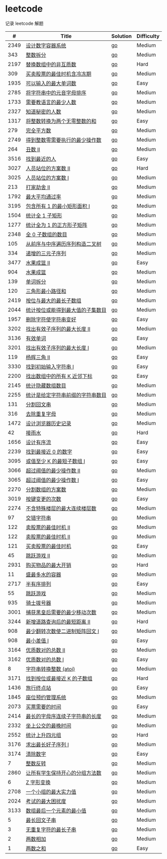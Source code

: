 # leetcode

记录 leetcode 解题

| #  | Title                                                                                       | Solution                                                                                     | Difficulty |
|----|---------------------------------------------------------------------------------------------|----------------------------------------------------------------------------------------------|------------|
| 2349 | [设计数字容器系统](https://leetcode.cn/problems/design-a-number-container-system/)       | [go](./go/src/leetcode/design-a-number-container-system/solution.go)                                              | Medium       |
| 343 | [整数拆分](https://leetcode.cn/problems/integer-break/)       | [go](./go/src/leetcode/integer-break/solution.go)                                              | Medium       |
| 2197 | [替换数组中的非互质数](https://leetcode.cn/problems/replace-non-coprime-numbers-in-array/)   | [go](./go/src/leetcode/replace-non-coprime-numbers-in-array/solution.go)                                              | Hard       |
| 309 | [买卖股票的最佳时机含冷冻期](https://leetcode.cn/problems/best-time-to-buy-and-sell-stock-with-cooldown/) | [go](./go/src/leetcode/best-time-to-buy-and-sell-stock-with-cooldown/solution.go)                                              | Medium     |
| 1935 | [可以输入的最大单词数](https://leetcode.cn/problems/maximum-number-of-words-you-can-type/)   | [go](./go/src/leetcode/maximum-number-of-words-you-can-type/solution.go)                                              | Easy       |
| 2785 | [将字符串中的元音字母排序](https://leetcode.cn/problems/sort-vowels-in-a-string/)    | [go](./go/src/leetcode/sort-vowels-in-a-string/solution.go)                                               | Medium     |
| 1733 | [需要教语言的最少人数 ](https://leetcode.cn/problems/minimum-number-of-people-to-teach/) | [go](./go/src/leetcode/minimum-number-of-people-to-teach/solution.go)                                              | Medium     |
| 2327 | [知道秘密的人数 ](https://leetcode.cn/problems/number-of-people-aware-of-a-secret/)   | [go](./go/src/leetcode/number-of-people-aware-of-a-secret/solution.go)                                              | Medium     |
| 1317 | [ 将整数转换为两个无零整数的和 ](https://leetcode.cn/problems/convert-integer-to-the-sum-of-two-no-zero-integers/) | [go](./go/src/leetcode/convert-integer-to-the-sum-of-two-no-zero-integers/solution.go)                                              | Easy       |
| 279 | [ 完全平方数 ](https://leetcode.cn/problems/perfect-squares/)                   | [go](./go/src/leetcode/perfect-squares/solution.go)                                               | Medium     |
| 2749 | [ 得到整数零需要执行的最少操作数 ](https://leetcode.cn/problems/minimum-operations-to-make-the-integer-zero/) | [go](./go/src/leetcode/minimum-operations-to-make-the-integer-zero/solution.go)                                              | Medium     |
| 264 | [ 丑数 II](https://leetcode.cn/problems/ugly-number-ii/)                                      | [go](./go/src/leetcode/ugly-number-ii/solution.go)                                               | Medium     |
| 3516 | [找到最近的人](https://leetcode.cn/problems/find-closest-person/)                                 | [go](./go/src/leetcode/find-closest-person/solution.go)                                               | Easy       |
| 3027 | [人员站位的方案数 II](https://leetcode.cn/problems/find-the-number-of-ways-to-place-people-ii/)     | [go](./go/src/leetcode/find-the-number-of-ways-to-place-people-ii/solution.go)                                              | Hard       |
| 3025 | [人员站位的方案数 I](https://leetcode.cn/problems/find-the-number-of-ways-to-place-people-i/)       | [go](./go/src/leetcode/find-the-number-of-ways-to-place-people-i/solution.go)                                              | Medium     |
| 213 | [ 打家劫舍 II](https://leetcode.cn/problems/house-robber-ii/)                                   | [go](./go/src/leetcode/house-robber-ii/solution.go)                                               | Medium     |
| 1792 | [最大平均通过率](https://leetcode.cn/problems/maximum-average-pass-ratio/)                         | [go](./go/src/leetcode/maximum-average-pass-ratio/solution.go)                                              | Medium     |
| 3195 | [包含所有 1 的最小矩形面积 I](https://leetcode.cn/problems/find-the-minimum-area-to-cover-all-ones-i/) | [go](./go/src/leetcode/find-the-minimum-area-to-cover-all-ones-i/solution.go)                                              | Medium     |
| 1504 | [统计全 1 子矩形](https://leetcode.cn/problems/count-submatrices-with-all-ones/)                  | [go](./go/src/leetcode/count-submatrices-with-all-ones/solution.go)                                              | Medium     |
| 1277 | [统计全为 1 的正方形子矩阵](https://leetcode.cn/problems/count-square-submatrices-with-all-ones/)      | [go](./go/src/leetcode/count-square-submatrices-with-all-ones/solution.go)                                              | Medium     |
| 2348 | [全 0 子数组的数目](https://leetcode.cn/problems/number-of-zero-filled-subarrays/)                 | [go](./go/src/leetcode/number-of-zero-filled-subarrays/solution.go)                                              | Medium     |
| 105 | [从前序与中序遍历序列构造二叉树](https://leetcode.cn/problems/construct-binary-tree-from-preorder-and-inorder-traversal/) | [go](./go/src/leetcode/construct-binary-tree-from-preorder-and-inorder-traversal/solution.go)                                              | Medium     |
| 334 | [递增的三元子序列](https://leetcode.cn/problems/increasing-triplet-subsequence/)                    | [go](./go/src/leetcode/increasing-triplet-subsequence/solution.go)                                              | Medium     |
| 3477 | [水果成篮 II](https://leetcode.cn/problems/fruits-into-baskets-ii/)                             | [go](./go/src/leetcode/fruits-into-baskets-ii/solution.go)                                               | Easy       |
| 904 | [水果成篮](https://leetcode.cn/problems/fruit-into-baskets/)                                    | [go](./go/src/leetcode/fruit-into-baskets/solution.go)                                               | Medium     |
| 139 | [单词拆分](https://leetcode.cn/problems/word-break/)                                            | [go](./go/src/leetcode/word-break/solution.go)                                               | Medium     |
| 120 | [三角形最小路径和](https://leetcode.cn/problems/triangle/)                                          | [go](./go/src/leetcode/triangle/solution.go)                                                 | Medium     |
| 2419 | [按位与最大的最长子数组](https://leetcode.cn/problems/longest-subarray-with-maximum-bitwise-and/)      | [go](./go/src/leetcode/longest-subarray-with-maximum-bitwise-and/solution.go)                | Medium     |
| 2044 | [统计按位或能得到最大值的子集数目](https://leetcode.cn/problems/count-number-of-maximum-bitwise-or-subsets/) | [go](./go/src/leetcode/count-number-of-maximum-bitwise-or-subsets/solution.go)               | Medium     |
| 1957 | [删除字符使字符串变好](https://leetcode.cn/problems/delete-characters-to-make-fancy-string/)          | [go](./go/src/leetcode/delete-characters-to-make-fancy-string/solution.go)                   | Easy       |
| 3202 | [找出有效子序列的最大长度 II](https://leetcode.cn/problems/find-the-maximum-length-of-valid-subsequence-ii/) | [go](./go/src/leetcode/find-the-maximum-length-of-valid-subsequence-ii/solution.go)          | Medium     |
| 3136 | [有效单词](https://leetcode.cn/problems/valid-word/)                                            | [go](./go/src/leetcode/valid-word/solution.go)                                               | Easy       |
| 3201 | [找出有效子序列的最大长度 I](https://leetcode.cn/problems/find-the-maximum-length-of-valid-subsequence-i/) | [go](./go/src/leetcode/find-the-maximum-length-of-valid-subsequence-i/solution.go)           | Medium     |
| 119 | [杨辉三角 II](https://leetcode.cn/problems/pascals-triangle-ii/)                                | [go](./go/src/leetcode/pascals-triangle-ii/solution.go)                                      | Easy       |
| 3330 | [找到初始输入字符串 I](https://leetcode.cn/problems/find-the-original-typed-string-i/)               | [go](./go/src/leetcode/find-the-original-typed-string-i/solution.go)                         | Easy       |
| 2200 | [找出数组中的所有 K 近邻下标](https://leetcode.cn/problems/find-all-k-distant-indices-in-an-array)      | [go](./go/src/leetcode/find-all-k-distant-indices-in-an-array/solution.go)                   | Easy       |
| 2145 | [统计隐藏数组数目](https://leetcode.cn/problems/count-the-hidden-sequences)                         | [go](./go/src/leetcode/count-the-hidden-sequences/solution.go)                               | Medium     |
| 2255 | [统计是给定字符串前缀的字符串数目](https://leetcode.cn/problems/count-prefixes-of-a-given-string/)          | [go](./go/src/leetcode/count-prefixes-of-a-given-string/solution.go)                         | Medium     |
| 131 | [分割回文串](https://leetcode.cn/problems/palindrome-partitioning/)                              | [go](./go/src/leetcode/palindrome-partitioning/solution.go)                                  | Medium     |
| 316 | [去除重复字母](https://leetcode.cn/problems/remove-duplicate-letters/)                            | [go](./go/src/leetcode/remove-duplicate-letters/solution.go)                                 | Medium     |
| 1472 | [ 设计浏览器历史记录](https://leetcode.cn/problems/design-browser-history/)                          | [go](./go/src/leetcode/design-browser-history/solution.go)                                   | Medium     |
| 42 | [ 接雨水](https://leetcode.cn/problems/trapping-rain-water/)                                   | [go](./go/src/leetcode/trapping-rain-water/solution.go)                                      | Hard       |
| 1656 | [ 设计有序流](https://leetcode.cn/problems/design-an-ordered-stream/)                            | [go](./go/src/leetcode/design-an-ordered-stream/solution.go)                                 | Easy       |
| 2239 | [ 找到最接近 0 的数字](https://leetcode.cn/problems/find-closest-number-to-zero/)                   | [go](./go/src/leetcode/find-closest-number-to-zero/solution.go)                              | Easy       |
| 3095 | [ 或值至少 K 的最短子数组 I](https://leetcode.cn/problems/shortest-subarray-with-or-at-least-k-i/)    | [go](./go/src/leetcode/shortest-subarray-with-or-at-least-k-i/solution.go)                   | Easy       |
| 3066 | [ 超过阈值的最少操作数 II](https://leetcode.cn/problems/minimum-operations-to-exceed-threshold-value-ii/) | [go](./go/src/leetcode/minimum-operations-to-exceed-threshold-value-ii/solution.go)          | Medium     |
| 3065 | [ 超过阈值的最少操作数 I ](https://leetcode.cn/problems/minimum-operations-to-exceed-threshold-value-i/) | [go](./go/src/leetcode/minimum-operations-to-exceed-threshold-value-i/solution.go)           | Easy       |
| 2270 | [ 分割数组的方案数 ](https://leetcode.cn/problems/number-of-ways-to-split-array/)                   | [go](./go/src/leetcode/number-of-ways-to-split-array/solution.go)                            | Medium     |
| 3019 | [ 按键变更的次数 ](https://leetcode.cn/problems/number-of-changing-keys/)                          | [go](./go/src/leetcode/number-of-changing-keys/solution.go)                                  | Easy       |
| 2274 | [不含特殊楼层的最大连续楼层数](https://leetcode.cn/problems/maximum-consecutive-floors-without-special-floors/) | [go](./go/src/leetcode/maximum-consecutive-floors-without-special-floors/solution.go)        | Medium     |
| 97 | [ 交错字符串](https://leetcode.cn/problems/interleaving-string/)                                 | [go](./go/src/leetcode/interleaving-string/solution.go)                                      | Medium     |
| 122 | [卖股票的最佳时机 II](https://leetcode.cn/problems/best-time-to-buy-and-sell-stock-ii/)             | [go](./go/src/leetcode/best-time-to-buy-and-sell-stock-ii/solution.go)                       | Medium     |
| 122 | [卖股票的最佳时机 II](https://leetcode.cn/problems/best-time-to-buy-and-sell-stock-ii/)             | [go](./go/src/leetcode/best-time-to-buy-and-sell-stock-ii/solution.go)                       | Medium     |
| 121 | [买卖股票的最佳时机](https://leetcode.cn/problems/best-time-to-buy-and-sell-stock/)                  | [go](./go/src/leetcode/best-time-to-buy-and-sell-stock/solution.go)                          | Easy       |
| 45 | [ 跳跃游戏 II](https://leetcode.cn/problems/jump-game-ii/)                                      | [go](./go/src/leetcode/jump-game-ii/solution.go)                                             | Medium     |
| 2931 | [购买物品的最大开销](https://leetcode.cn/problems/maximum-spending-after-buying-items/)              | [go](./go/src/leetcode/maximum-spending-after-buying-items/solution.go)                      | Hard       |
| 11 | [盛最多水的容器](https://leetcode.cn/problems/container-with-most-water/)                          | [go](./go/src/leetcode/container-with-most-water/solution.go)                                | Medium     |
| 2717 | [半有序排列](https://leetcode.cn/problems/semi-ordered-permutation/)                             | [go](./go/src/leetcode/semi-ordered-permutation/solution.go)                                 | Easy       |
| 55 | [跳跃游戏](https://leetcode.cn/problems/jump-game/)                                             | [go](./go/src/leetcode/jump-game/solution.go)                                                | Medium     |
| 935 | [骑士拨号器](https://leetcode.cn/problems/knight-dialer/)                                        | [go](./go/src/leetcode/knight-dialer/solution.go)                                            | Medium     |
| 3001 | [捕获黑皇后需要的最少移动次数](https://leetcode.cn/problems/minimum-moves-to-capture-the-queen/)          | [go](./go/src/leetcode/minimum-moves-to-capture-the-queen/solution.go)                       | Medium     |
| 3244 | [新增道路查询后的最短距离 II](https://leetcode.cn/problems/shortest-distance-after-road-addition-queries-ii/) | [go](./go/src/leetcode/shortest-distance-after-road-addition-queries-ii/solution.go)         | Hard       |
| 908 | [最少翻转次数使二进制矩阵回文 I](https://leetcode.cn/problems/minimum-number-of-flips-to-make-binary-grid-palindromic-i/) | [go](./go/src/leetcode/minimum-number-of-flips-to-make-binary-grid-palindromic-i/solution.go) | Medium     |
| 908 | [ 最小差值 I](https://leetcode.cn/problems/smallest-range-i/)                                   | [go](./go/src/leetcode/smallest-range-i/solution.go)                                         | Easy       |
| 3164 | [优质数对的总数 II](https://leetcode.cn/problems/find-the-number-of-good-pairs-ii/)                | [go](./go/src/leetcode/find-the-number-of-good-pairs-ii/solution.go)                         | Medium     |
| 3162 | [优质数对的总数 I](https://leetcode.cn/problems/find-the-number-of-good-pairs-i/)                  | [go](./go/src/leetcode/find-the-number-of-good-pairs-i/solution.go)                          | Easy       |
| 8  | [字符串转换整数 (atoi)](https://leetcode.cn/problems/string-to-integer-atoi/)                      | [go](./go/src/leetcode/string-to-integer-atoi/solution.go)                                   | Medium     |
| 3171 | [找到按位或最接近 K 的子数组](https://leetcode.cn/problems/find-subarray-with-bitwise-or-closest-to-k/) | [go](./go/src/leetcode/find-subarray-with-bitwise-or-closest-to-k/solution.go)               | Hard       |
| 1436 | [旅行终点站](https://leetcode.cn/problems/destination-city/)                                     | [go](./go/src/leetcode/destination-city/solution.go)                                         | Easy       |
| 1845 | [座位预约管理系统](https://leetcode.cn/problems/seat-reservation-manager)                           | [go](./go/src/leetcode/seat-reservation-manager/solution.go)                                 | Medium     |
| 2073 | [买票需要的时间](https://leetcode.cn/problems/time-needed-to-buy-tickets)                          | [go](./go/src/leetcode/time-needed-to-buy-tickets/solution.go)                               | Easy       |
| 2414 | [最长的字母序连续子字符串的长度](https://leetcode.cn/problems/length-of-the-longest-alphabetical-continuous-substring) | [go](./go/src/leetcode/length-of-the-longest-alphabetical-continuous-substring/solution.go)  | Medium     |
| 2332 | [坐上公交的最晚时间](https://leetcode.cn/problems/the-latest-time-to-catch-a-bus/)                   | [go](./go/src/leetcode/the-latest-time-to-catch-a-bus/solution.go)                           | Medium     |
| 2552 | [统计上升四元组](https://leetcode.cn/problems/count-increasing-quadruplets)                        | [go](./go/src/leetcode/count-increasing-quadruplets/solution.go)                             | Hard       |
| 3176 | [求出最长好子序列 I](https://leetcode.cn/problems/find-the-maximum-length-of-a-good-subsequence-i/) | [go](./go/src/leetcode/find-the-maximum-length-of-a-good-subsequence-i/solution.go)          | Medium     |
| 3174 | [清除数字](https://leetcode.cn/problems/reverse-integer/)                                       | [go](./go/src/leetcode/reverse-integer/solution.go)                                          | Easy       |
| 7  | [整数反转](https://leetcode.cn/problems/reverse-integer/)                                       | [go](./go/src/leetcode/reverse-integer/solution.go)                                          | Medium     |
| 2860 | [让所有学生保持开心的分组方法数](https://leetcode.cn/problems/happy-students/)                             | [go](./go/src/leetcode/happy-students/solution.go)                                           | Medium     |
| 6  | [Z 字形变换](https://leetcode.cn/problems/zigzag-conversion)                                    | [go](./go/src/leetcode/zigzag-conversion/solution.go)                                        | Medium     |
| 2708 | [一个小组的最大实力值](https://leetcode.cn/problems/maximum-strength-of-a-group/)                     | [go](./go/src/leetcode/maximum-strength-of-a-group/solution.go)                              | Medium     |
| 2024 | [考试的最大困扰度](https://leetcode.cn/problems/maximize-the-confusion-of-an-exam/)                 | [go](./go/src/leetcode/maximize-the-confusion-of-an-exam/solution.go)                        | Medium     |
| 3133 | [数组最后一个元素的最小值](https://leetcode.cn/problems/minimum-array-end/)                             | [go](./go/src/leetcode/longest-substring-without-repeating-characters/solution.go)           | Medium     |
| 5  | [最长回文子串](https://leetcode.cn/problems/longest-palindromic-substring/)                       | [go](./go/src/leetcode/longest-palindromic-substring/solution.go)                            | Medium     |
| 3  | [无重复字符的最长子串](https://leetcode.cn/problems/longest-substring-without-repeating-characters/)  | [go](./go/src/leetcode/longest-substring-without-repeating-characters/solution.go)           | Medium     |
| 2  | [两数相加](https://leetcode.cn/problems/add-two-numbers/)                                       | [go](./go/src/leetcode/add-two-numbers/solution.go)                                          | Medium     |
| 1  | [两数之和](https://leetcode.cn/problems/two-sum/)                                               | [go](./go/src/leetcode/two-sum/solution.go)                                                  | Easy       |
